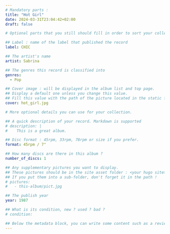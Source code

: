 ```yaml
---
# Mandatory parts :
title: "Hot Girl"
date: 2024-03-31T23:04:42+02:00
draft: false

# Optional parts that you still should fill in order to sort your collection

## Label : name of the label that published the record
label: CHIC

## The artist's name
artist: Sabrina

## The genres this record is classified into
genres:
  - Pop

## Cover image : will be displayed in the album list and top page.
## Display a default one unless you change this value.
## Fill this value with the path of the picture located in the static folder
cover: hot_girl.jpg

# More optional details you can use for your collection.

## A quick description of your record. Markdown is supported
# description: |
#    This is a great album.

## Disc format : 45rpm, 33rpm, 78rpm or size if you prefer.
format: 45rpm / 7"

## How many discs are there in this album ?
number_of_discs: 1

## Any supplementary pictures you want to display.
## These pictures should be in the site asset folder : <your hugo site>/static
## If you put them into a sub-folder, don't forget it in the path !
# pictures:
#   - this-album/pict.jpg

## The publish year
year: 1987

## What is its condition, new ? used ? bad ?
# condition: 

## Below the metadata block, you can write some content such as a review or anything else you want. It'll be displayed in the album page.
---
```

